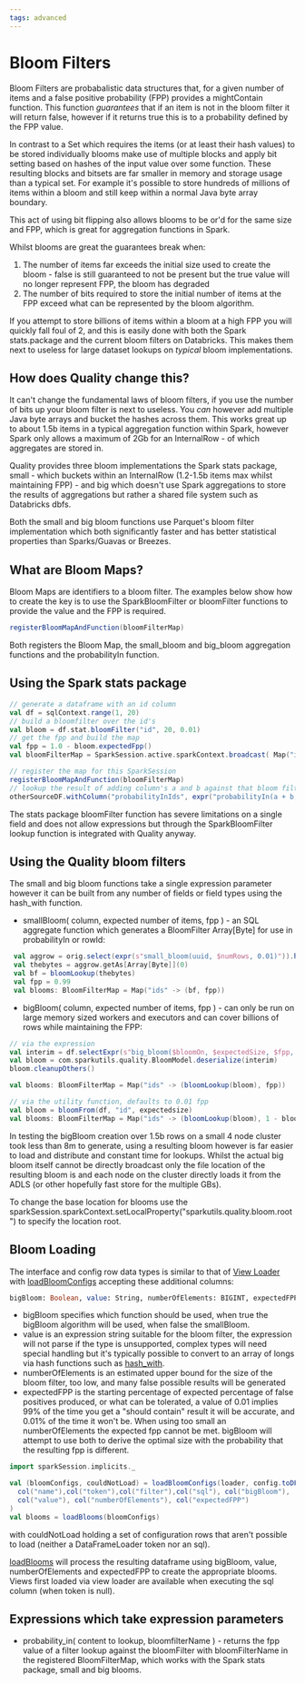 ```yaml
---
tags: advanced
---
```


# Bloom Filters

Bloom Filters are probabalistic data structures that, for a given number of items and a false positive probability (FPP) provides a mightContain function.  This function *guarantees* that if an item is not in the bloom filter it will return false, however if it returns true this is to a probability defined by the FPP value.

In contrast to a Set which requires the items (or at least their hash values) to be stored individually blooms make use of multiple blocks and apply bit setting based on hashes of the input value over some function.  These resulting blocks and bitsets are far smaller in memory and storage usage than a typical set.  For example it's possible to store hundreds of millions of items within a bloom and still keep within a normal Java byte array boundary.

This act of using bit flipping also allows blooms to be or'd for the same size and FPP, which is great for aggregation functions in Spark.

Whilst blooms are great the guarantees break when:

1. The number of items far exceeds the initial size used to create the bloom - false is still guaranteed to not be present but the true value will no longer represent FPP, the bloom has degraded
2. The number of bits required to store the initial number of items at the FPP exceed what can be represented by the bloom algorithm.  

If you attempt to store billions of items within a bloom at a high FPP you will quickly fall foul of 2, and this is easily done with both the Spark stats.package and the current bloom filters on Databricks.  This makes them next to useless for large dataset lookups on _typical_ bloom implementations.

## How does Quality change this?

It can't change the fundamental laws of bloom filters, if you use the number of bits up your bloom filter is next to useless.  You _can_ however add multiple Java byte arrays and bucket the hashes across them.  This works great up to about 1.5b items in a typical aggregation function within Spark, however Spark only allows a maximum of 2Gb for an InternalRow - of which aggregates are stored in.

Quality provides three bloom implementations the Spark stats package, small - which buckets within an InternalRow (1.2-1.5b items max whilst maintaining FPP) - and big which doesn't use Spark aggregations to store the results of aggregations but rather a shared file system such as Databricks dbfs.

Both the small and big bloom functions use Parquet's bloom filter implementation which both significantly faster and has better statistical properties than Sparks/Guavas or Breezes.

## What are Bloom Maps?

Bloom Maps are identifiers to a bloom filter.  The examples below show how to create the key is to use the SparkBloomFilter or bloomFilter functions to provide the value and the FPP is required.

```scala
registerBloomMapAndFunction(bloomFilterMap)
```

Both registers the Bloom Map, the small_bloom and big_bloom aggregation functions and the probabilityIn function.
 
## Using the Spark stats package

```scala
// generate a dataframe with an id column
val df = sqlContext.range(1, 20)
// build a bloomfilter over the id's
val bloom = df.stat.bloomFilter("id", 20, 0.01)
// get the fpp and build the map
val fpp = 1.0 - bloom.expectedFpp()
val bloomFilterMap = SparkSession.active.sparkContext.broadcast( Map("ids" -> (SparkBloomFilter(bloom), fpp)) )

// register the map for this SparkSession
registerBloomMapAndFunction(bloomFilterMap)
// lookup the result of adding column's a and b against that bloom filter for each row
otherSourceDF.withColumn("probabilityInIds", expr("probabilityIn(a + b, 'ids')"))
```

The stats package bloomFilter function has severe limitations on a single field and does not allow expressions but through the SparkBloomFilter lookup function is integrated with Quality anyway.

## Using the Quality bloom filters

The small and big bloom functions take a single expression parameter however it can be built from any number of fields or field types using the hash_with function.

* smallBloom( column, expected number of items, fpp ) - an SQL aggregate function which generates a BloomFilter Array[Byte] for use in probabilityIn or rowId:
```scala
 val aggrow = orig.select(expr(s"small_bloom(uuid, $numRows, 0.01)")).head()
 val thebytes = aggrow.getAs[Array[Byte]](0)
 val bf = bloomLookup(thebytes)
 val fpp = 0.99
 val blooms: BloomFilterMap = Map("ids" -> (bf, fpp))
```
* bigBloom( column, expected number of items, fpp ) - can only be run on large memory sized workers and executors and can cover billions of rows while maintaining the FPP:
```scala
// via the expression
val interim = df.selectExpr(s"big_bloom($bloomOn, $expectedSize, $fpp, '$bloomId')").head.getAs[Array[Byte]](0)
val bloom = com.sparkutils.quality.BloomModel.deserialize(interim)
bloom.cleanupOthers()

val blooms: BloomFilterMap = Map("ids" -> (bloomLookup(bloom), fpp))

// via the utility function, defaults to 0.01 fpp
val bloom = bloomFrom(df, "id", expectedsize)
val blooms: BloomFilterMap = Map("ids" -> (bloomLookup(bloom), 1 - bloom.fpp))

```

In testing the bigBloom creation over 1.5b rows on a small 4 node cluster took less than 8m to generate, using a resulting bloom however is far easier to load and distribute and constant time for lookups.  Whilst the actual big bloom itself cannot be directly broadcast only the file location of the resulting bloom is and each node on the cluster directly loads it from the ADLS (or other hopefully fast store for the multiple GBs).

To change the base location for blooms use the sparkSession.sparkContext.setLocalProperty("sparkutils.quality.bloom.root") to specify the location root.


## Bloom Loading

The interface and config row data types is similar to that of [View Loader](viewLoader.md) with [loadBloomConfigs](../../site/scaladocs/com/sparkutils/quality/impl/bloom/BloomFilterLookupImports.html#loadBloomConfigs(loader:com.sparkutils.quality.DataFrameLoader,viewDF:org.apache.spark.sql.DataFrame,ruleSuiteIdColumn:org.apache.spark.sql.Column,ruleSuiteVersionColumn:org.apache.spark.sql.Column,ruleSuiteId:com.sparkutils.quality.Id,name:org.apache.spark.sql.Column,token:org.apache.spark.sql.Column,filter:org.apache.spark.sql.Column,sql:org.apache.spark.sql.Column,bigBloom:org.apache.spark.sql.Column,value:org.apache.spark.sql.Column,numberOfElements:org.apache.spark.sql.Column,expectedFPP:org.apache.spark.sql.Column):(Seq[com.sparkutils.quality.impl.bloom.BloomConfig],Set[String])) accepting these additional columns:

```sql
bigBloom: Boolean, value: String, numberOfElements: BIGINT, expectedFPP: DOUBLE
```

* bigBloom specifies which function should be used, when true the bigBloom algorithm will be used, when false the smallBloom.  
* value is an expression string suitable for the bloom filter, the expression will not parse if the type is unsupported, complex types will need special handling but it's typically possible to convert to an array of longs via hash functions such as [hash_with]( ../../sqlfunctions/#hash_with ).
* numberOfElements is an estimated upper bound for the size of the bloom filter, too low, and many false possible results will be generated
* expectedFPP is the starting percentage of expected percentage of false positives produced, or what can be tolerated, a value of 0.01 implies 99% of the time you get a "should contain" result it will be accurate, and 0.01% of the time it won't be.  When using too small an numberOfElements the expected fpp cannot be met.  bigBloom will attempt to use both to derive the optimal size with the probability that the resulting fpp is different.     

```scala
import sparkSession.implicits._

val (bloomConfigs, couldNotLoad) = loadBloomConfigs(loader, config.toDF(), expr("id.id"), expr("id.version"), Id(1,1),
  col("name"),col("token"),col("filter"),col("sql"), col("bigBloom"),
  col("value"), col("numberOfElements"), col("expectedFPP")
)
val blooms = loadBlooms(bloomConfigs)
```

with couldNotLoad holding a set of configuration rows that aren't possible to load (neither a DataFrameLoader token nor an sql).

[loadBlooms]( ../../site/scaladocs/com/sparkutils/quality/impl/bloom/BloomFilterLookupImports.html#loadBlooms(configs:Seq[com.sparkutils.quality.impl.bloom.BloomConfig]):com.sparkutils.quality.impl.bloom.BloomExpressionLookup.BloomFilterMap ) will process the resulting dataframe using bigBloom, value, numberOfElements and expectedFPP to create the appropriate blooms.  Views first loaded via view loader are available when executing the sql column (when token is null).

## Expressions which take expression parameters

* probability_in( content to lookup, bloomfilterName ) - returns the fpp value of a filter lookup against the bloomFilter with bloomFilterName in the registered BloomFilterMap, which works with the Spark stats package, small and big blooms.

